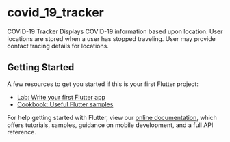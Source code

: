 # covid_19_tracker

COVID-19 Tracker
Displays COVID-19 information based upon location.  User locations are stored when a user has
stopped traveling.  User may provide contact tracing details for locations.

## Getting Started

A few resources to get you started if this is your first Flutter project:

- [Lab: Write your first Flutter app](https://flutter.dev/docs/get-started/codelab)
- [Cookbook: Useful Flutter samples](https://flutter.dev/docs/cookbook)

For help getting started with Flutter, view our
[online documentation](https://flutter.dev/docs), which offers tutorials,
samples, guidance on mobile development, and a full API reference.
